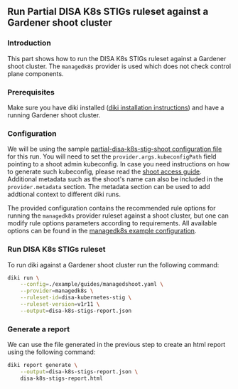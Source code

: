 ## Run Partial DISA K8s STIGs ruleset against a Gardener shoot cluster

### Introduction

This part shows how to run the DISA K8s STIGs ruleset against a Gardener shoot cluster. The `managedk8s` provider is used which does not check control plane components.

### Prerequisites

Make sure you have diki installed ([diki installation instructions](../../README.md#Installation)) and have a running Gardener shoot cluster.

### Configuration

We will be using the sample [partial-disa-k8s-stig-shoot configuration file](../../example/guides/partial-disa-k8s-stig-shoot.yaml) for this run. You will need to set the `provider.args.kubeconfigPath` field pointing to a shoot admin kubeconfig. In case you need instructions on how to generate such kubeconfig, please read the [shoot access guide](https://github.com/gardener/gardener/blob/master/docs/usage/shoot_access.md). Additional metadata such as the shoot's name can also be included in the `provider.metadata` section. The metadata section can be used to add addtional context to different diki runs.

The provided configuration contains the recommended rule options for running the `managedk8s` provider ruleset against a shoot cluster, but one can modify rule options parameters according to requirements. All available options can be found in the [managedk8s example configuration](../../example/config/managedk8s.yaml).

### Run DISA K8s STIGs ruleset

To run diki against a Gardener shoot cluster run the following command:
```bash
diki run \
    --config=./example/guides/managedshoot.yaml \
    --provider=managedk8s \
    --ruleset-id=disa-kubernetes-stig \
    --ruleset-version=v1r11 \
    --output=disa-k8s-stigs-report.json
```

### Generate a report

We can use the file generated in the previous step to create an html report using the following command:
```bash
diki report generate \
    --output=disa-k8s-stigs-report.json \
    disa-k8s-stigs-report.html
```
